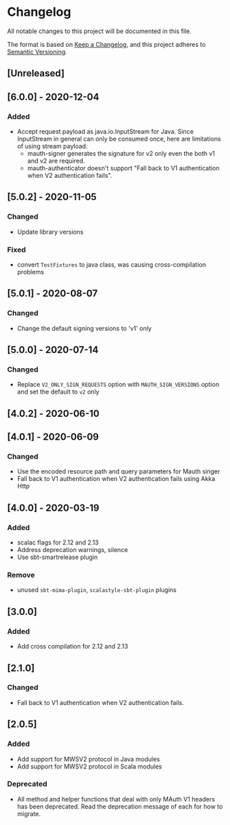 # Changelog
All notable changes to this project will be documented in this file.

The format is based on [Keep a Changelog](https://keepachangelog.com/en/1.0.0/),
and this project adheres to [Semantic Versioning](https://semver.org/spec/v2.0.0.html).

## [Unreleased]

## [6.0.0] - 2020-12-04
### Added
- Accept request payload as java.io.InputStream for Java. Since InputStream in general can only be consumed once, here are limitations of using stream payload:
  - mauth-signer generates the signature for v2 only even the both v1 and v2 are required.
  - mauth-authenticator doesn't support "Fall back to V1 authentication when V2 authentication fails".

## [5.0.2] - 2020-11-05
### Changed
- Update library versions
### Fixed
- convert `TestFixtures` to java class, was causing cross-compilation problems 

## [5.0.1] - 2020-08-07
### Changed
- Change the default signing versions to 'v1' only

## [5.0.0] - 2020-07-14
### Changed
- Replace `V2_ONLY_SIGN_REQUESTS` option with `MAUTH_SIGN_VERSIONS` option and set the default to `v2` only

## [4.0.2] - 2020-06-10

## [4.0.1] - 2020-06-09
### Changed
- Use the encoded resource path and query parameters for Mauth singer
- Fall back to V1 authentication when V2 authentication fails using Akka Http

## [4.0.0] - 2020-03-19
### Added
- scalac flags for 2.12 and 2.13
- Address deprecation warnings, silence
- Use sbt-smartrelease plugin

### Remove
- unused `sbt-mima-plugin`, `scalastyle-sbt-plugin` plugins

## [3.0.0]
### Added
- Add cross compilation for 2.12 and 2.13

## [2.1.0]
### Changed
- Fall back to V1 authentication when V2 authentication fails.

## [2.0.5]
### Added
- Add support for MWSV2 protocol in Java modules
- Add support for MWSV2 protocol in Scala modules

### Deprecated
- All method and helper functions that deal with only MAuth V1 headers has been deprecated. 
  Read the deprecation message of each for how to migrate.
